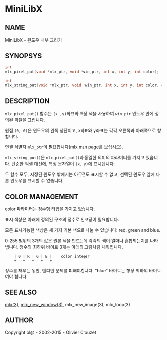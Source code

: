# MiniLibX

## NAME
MiniLibX - 윈도우 내부 그리기

## SYNOPSYS
```c
int
mlx_pixel_put(void *mlx_ptr, void *win_ptr, int x, int y, int color);

int
mlx_string_put(void *mlx_ptr, void *win_ptr, int x, int y, int color, char *string);
```

## DESCRIPTION
`mlx_pixel_put()` 함수는 `(x ,y)`좌표와 특정 색을 사용하여 `win_ptr` 윈도우 안에 정의된 픽셀을 그립니다.

원점 `(0, 0)`은 윈도우의 왼쪽 상단이고, x좌표와 y좌표는 각각 오른쪽과 아래쪽으로 향합니다.

연결 식별자 `mlx_ptr`이 필요합니다([mlx man page](https://github.com/psj3205/MiniLibX_man_kor/blob/main/mlx.md)를 보십시오).

`mlx_string_put()`은 `mlx_pixel_put()`과 동일한 의미의 파라미터를 가지고 있습니다. 단순한 픽셀 대신에, 특정 문자열이 `(x, y)`에 표시됩니다.

두 함수 모두, 지정된 윈도우 밖에서는 아무것도 표시할 수 없고, 선택된 윈도우 앞에 다른 윈도우를 표시할 수 없습니다.

## COLOR MANAGEMENT
color 파라미터는 정수형 타입을 가지고 있습니다.

표시 색상은 아래에 정의된 구조의 정수로 인코딩이 필요합니다.

모든 표시가능한 색상은 세 가지 기본 색으로 나눌 수 있습니다: red, green and blue.

0-255 범위의 3개의 값은 원본 색을 만드는데 각각의 색이 얼마나 혼합되는지를 나타냅니다. 정수의 최하위 바이트 3개는 아래의 그림처럼 채워집니다.

```
	| 0 | R | G | B |    color integer
	+---+---+---+---+
```

정수를 채우는 동안, 엔디안 문제를 피해야합니다. "blue" 바이트는 항상 최하위 바이트여야 합니다.


## SEE ALSO
[mlx(3)](https://github.com/psj3205/MiniLibX_man_kor/blob/main/mlx.md), [mlx_new_window(3)](https://github.com/psj3205/MiniLibX_man_kor/blob/main/mlx_new_window.md), mlx_new_image(3), mlx_loop(3)

## AUTHOR
Copyright ol@ - 2002-2015 - Olivier Crouzet
